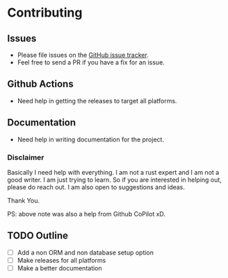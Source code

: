 # Contributing

## Issues

- Please file issues on the [GitHub issue tracker](https://github.com/giripriyadarshan/servust/issues).
- Feel free to send a PR if you have a fix for an issue.

## Github Actions

- Need help in getting the releases to target all platforms.

## Documentation

- Need help in writing documentation for the project.


### Disclaimer
Basically I need help with everything. I am not a rust expert and I am not a good writer. I am just trying to learn. So if you are interested in helping out, please do reach out. I am also open to suggestions and ideas.

Thank You.

PS: above note was also a help from Github CoPilot xD.

## TODO Outline

- [ ] Add a non ORM and non database setup option
- [ ] Make releases for all platforms
- [ ] Make a better documentation